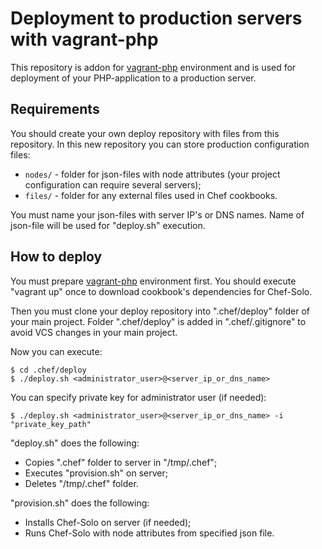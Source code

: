 # Deployment to production servers with vagrant-php

This repository is addon for [vagrant-php](https://github.com/kiaplayer/vagrant-php) environment 
and is used for deployment of your PHP-application to a production server. 

## Requirements

You should create your own deploy repository with files from this repository.
In this new repository you can store production configuration files:

* `nodes/` - folder for json-files with node attributes (your project configuration can require several servers);
* `files/` - folder for any external files used in Chef cookbooks.

You must name your json-files with server IP's or DNS names. 
Name of json-file will be used for "deploy.sh" execution.

## How to deploy

You must prepare [vagrant-php](https://github.com/kiaplayer/vagrant-php) environment first. 
You should execute "vagrant up" once to download cookbook's dependencies for Chef-Solo.

Then you must clone your deploy repository into ".chef/deploy" folder of your main project.
Folder ".chef/deploy" is added in ".chef/.gitignore" to avoid VCS changes in your main project. 

Now you can execute:

    $ cd .chef/deploy
    $ ./deploy.sh <administrator_user>@<server_ip_or_dns_name>

You can specify private key for administrator user (if needed):

    $ ./deploy.sh <administrator_user>@<server_ip_or_dns_name> -i "private_key_path"

"deploy.sh" does the following:

* Copies ".chef" folder to server in "/tmp/.chef";
* Executes "provision.sh" on server;
* Deletes "/tmp/.chef" folder.

"provision.sh" does the following:

* Installs Chef-Solo on server (if needed);
* Runs Chef-Solo with node attributes from specified json file.
